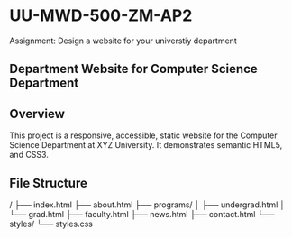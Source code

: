 # UU-MWD-500-ZM-AP2
Assignment: Design a website for your universtiy department
## Department Website for Computer Science Department

## Overview

This project is a responsive, accessible, static website for the Computer Science Department at XYZ University. It demonstrates semantic HTML5, and CSS3.

## File Structure
/
├── index.html
├── about.html
├── programs/
│   ├── undergrad.html
│   └── grad.html
├── faculty.html
├── news.html
├── contact.html
└── styles/
    └── styles.css